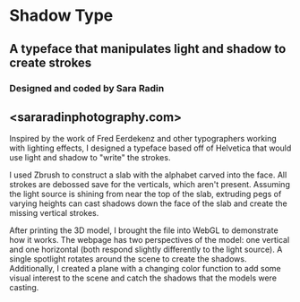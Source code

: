 # Shadow Type

## A typeface that manipulates light and shadow to create strokes
### Designed and coded by Sara Radin

<sararadinphotography.com>
---
Inspired by the work of Fred Eerdekenz and other typographers working with lighting effects, I designed a typeface based off of Helvetica that would use light and shadow to "write" the strokes.  

I used Zbrush to construct a slab with the alphabet carved into the face. All strokes are debossed save for the verticals, which aren't present. Assuming the light source is shining from near the top of the slab, extruding pegs of varying heights can cast shadows down the face of the slab and create the missing vertical strokes.  

After printing the 3D model, I brought the file into WebGL to demonstrate how it works. The webpage has two perspectives of the model: one vertical and one horizontal (both respond slightly differently to the light source). A single spotlight rotates around the scene to create the shadows. Additionally, I created a plane with a changing color function to add some visual interest to the scene and catch the shadows that the models were casting.

